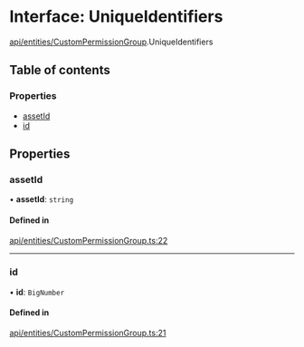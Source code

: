 # Interface: UniqueIdentifiers

[api/entities/CustomPermissionGroup](../wiki/api.entities.CustomPermissionGroup).UniqueIdentifiers

## Table of contents

### Properties

- [assetId](../wiki/api.entities.CustomPermissionGroup.UniqueIdentifiers#assetid)
- [id](../wiki/api.entities.CustomPermissionGroup.UniqueIdentifiers#id)

## Properties

### assetId

• **assetId**: `string`

#### Defined in

[api/entities/CustomPermissionGroup.ts:22](https://github.com/PolymeshAssociation/polymesh-sdk/blob/8a9e72221/src/api/entities/CustomPermissionGroup.ts#L22)

___

### id

• **id**: `BigNumber`

#### Defined in

[api/entities/CustomPermissionGroup.ts:21](https://github.com/PolymeshAssociation/polymesh-sdk/blob/8a9e72221/src/api/entities/CustomPermissionGroup.ts#L21)
